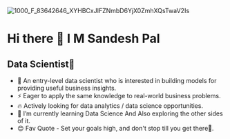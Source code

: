 
![1000_F_83642646_XYHBCxJIFZNmbD6YjX0ZmhXQsTwaV2Is](https://github.com/sandesh1402/sandesh1402/assets/86662036/99d44bea-99fb-444f-9ad2-ce830d1daaf8)

# Hi there 👋 I M Sandesh Pal

## Data Scientist🧿
- 🙌 An entry-level data scientist who is interested in building models for providing useful business insights.
- ⚡ Eager to apply the same knowledge to real-world business problems.
- 🔥 Actively looking for data analytics / data science opportunities.
- 🌱 I’m currently learning Data Science And Also exploring the other sides of it.
- 😊 Fav Quote - Set your goals high, and don't stop till you get there🎯.
